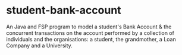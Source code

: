 # student-bank-account
An Java and FSP program to model a student's Bank Account &amp; the concurrent transactions on the account performed by a collection of individuals and the organisations: a student, the grandmother, a Loan Company and a University. 
